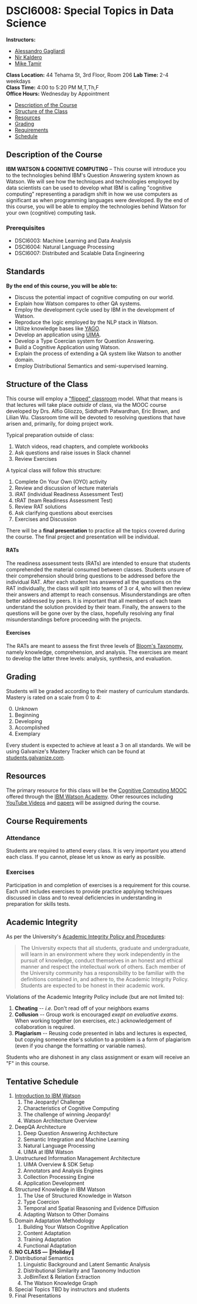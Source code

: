 DSCI6008: Special Topics in Data Science
===============================================================
**Instructors:**  
* [Alessandro Gagliardi](mailto:alessandro@galvanize.com)  
* [Nir Kaldero](mailto:nir@galvanize.com)  
* [Mike Tamir](mailto:mtamir@galvanize.com)  

**Class Location:** 44 Tehama St, 3rd Floor, Room 206
**Lab Time:** 2-4 weekdays  
**Class Time:** 4:00 to 5:20 PM M,T,Th,F  
**Office Hours:** Wednesday by Appointment    

- [Description of the Course](#description-of-the-course)
- [Structure of the Class](#structure-of-the-class)
- [Resources](#resources)
- [Grading](#grading)
- [Requirements](#course-requirements)
- [Schedule](#tentative-schedule)

Description of the Course
--------------------------------------------------------------  
**IBM WATSON & COGNITIVE COMPUTING** – This course will introduce you to the technologies behind IBM's Question Answering system known as Watson. We will see how the techniques and technologies employed by data scientists can be used to develop what IBM is calling "cognitive computing" representing a paradigm shift in how we use computers as significant as when programming languages were developed. By the end of this course, you will be able to employ the technologies behind Watson for your own (cognitive) computing task. 

### Prerequisites

* DSCI6003: Machine Learning and Data Analysis  
* DSCI6004: Natural Language Processing  
* DSCI6007: Distributed and Scalable Data Engineering  

Standards
--------------------------------------------------------------  
**By the end of this course, you will be able to:**

* Discuss the potential impact of cognitive computing on our world.
* Explain how Watson compares to other QA systems.
* Employ the development cycle used by IBM in the development of Watson.
* Reproduce the logic employed by the NLP stack in Watson.
* Utilize knowledge bases like [YAGO](http://www.mpi-inf.mpg.de/departments/databases-and-information-systems/research/yago-naga/yago/).
* Develop an application using [UIMA](https://uima.apache.org/).
* Develop a Type Coercian system for Question Answering.
* Build a Cognitive Application using Watson.
* Explain the process of extending a QA system like Watson to another domain.
* Employ Distributional Semantics and semi-supervised learning.

Structure of the Class
--------------------------------------------------------------  
This course will employ a ["flipped" classroom](http://en.wikipedia.org/wiki/Flipped_classroom) model. What that means is that lectures will take place *outside* of class, via the MOOC course developed by Drs. Alfio Gliozzo, Siddharth Patwardhan, Eric Brown, and Lilian Wu. Classroom time will be devoted to resolving questions that have arisen and, primarily, for doing project work. 

Typical preparation outside of class:
1. Watch videos, read chapters, and complete workbooks
2. Ask questions and raise issues in Slack channel
3. Review Exercises

A typical class will follow this structure:
1. Complete On Your Own (OYO) activity
2. Review and discussion of lecture materials
3. iRAT (individual Readiness Assessment Test)
4. tRAT (team Readiness Assessment Test)
5. Review RAT solutions
6. Ask clarifying questions about exercises
7. Exercises and Discussion

There will be a __final presentation__ to practice all the topics covered during the course. The final project and presentation will be individual.

#### RATs
The readiness assessment tests (RATs) are intended to ensure that students comprehended the material consumed between classes. Students unsure of their comprehension should bring questions to be addressed before the individual RAT. After each student has answered all the questions on the RAT individually, the class will split into teams of 3 or 4, who will then review their answers and attempt to reach consensus. Misunderstandings are often better addressed by peers. It is important that all members of each team understand the solution provided by their team. Finally, the answers to the questions will be gone over by the class, hopefully resolving any final misunderstandings before proceeding with the projects.

#### Exercises
The RATs are meant to assess the first three levels of [Bloom's Taxonomy](http://en.wikipedia.org/wiki/Bloom's_taxonomy#Cognitive), namely knowledge, comprehension, and analysis. The exercises are meant to develop the latter three levels: analysis, synthesis, and evaluation.

Grading
----------------------
Students will be graded according to their mastery of curriculum standards. Mastery is rated on a scale from 0 to 4:

0) Unknown <br>
1) Beginning <br>
2) Developing <br>
3) Accomplished <br>
4) Exemplary <br>

Every student is expected to achieve at least a 3 on all standards. We will be using Galvanize's Mastery Tracker which can be found at [students.galvanize.com](https://students.galvanize.com).

Resources
--------------------------------------------------------------  
The primary resource for this class will be the [Cognitive Computing MOOC](https://www-304.ibm.com/services/weblectures/dlv/protected/GateProt.wss?handler=LoginSSL&action=requestlogin&customer=watsonwww&offering=wtsn&curriculum=wtm1_cur&next_offering=wtm1) offered through the [IBM Watson Academy](https://www-304.ibm.com/services/weblectures/watsonacademy). Other resources including [YouTube Videos](https://www.youtube.com/playlist?list=PLT8KEDgXsE6R0prxxCEDLxxELbdKyE8qO) and [papers](http://researcher.watson.ibm.com/researcher/view_group_pubs.php?grp=2099) will be assigned during the course.

Course Requirements
--------------------------------------------------------------  
### Attendance
Students are required to attend every class. It is very important you attend each class. If you cannot, please let us know as early as possible. 

### Exercises  
Participation in and completion of exercises is a requirement for this course. Each unit includes exercises to provide practice applying techniques discussed in class and to reveal deficiencies in understanding in preparation for skills tests.  

## Academic Integrity
As per the University's [Academic Integrity Policy and Procedures](http://www.newhaven.edu/334887.pdf):
> The University expects that all students, graduate and undergraduate, will learn in an environment where they work independently in the pursuit of knowledge, conduct themselves in an honest and ethical manner and respect the intellectual work of others. Each member of the University community has a responsibility to be familiar with the definitions contained in, and adhere to, the Academic Integrity Policy. Students are expected to be honest in their academic work. 

Violations of the Academic Integrity Policy include (but are not limited to):

1. **Cheating** -- *i.e.* Don't read off of your neighbors exams
2. **Collusion** -- Group work is encouraged *exept on evaluative exams*. When working together (on exercises, *etc.*) acknowledgement of collaboration is required.
3. **Plagiarism** -- Reusing code presented in labs and lectures is expected, but copying someone else's solution to a problem is a form of plagiarism (even if you change the formatting or variable names).

Students who are dishonest in any class assignment or exam will receive an "F" in this course.

Tentative Schedule
--------------------------------------------------------------  
1. [Introduction to IBM Watson](week1/week1.md)
    1. The Jeopardy! Challenge
    2. Characteristics of Cognitive Computing
    3. The challenge of winning Jeopardy!
    4. Watson Architecture Overview
2. DeepQA Architecture
    1. Deep Question Answering Architecture
    2. Semantic Integration and Machine Learning
    3. Natural Language Processing
    4. UIMA at IBM Watson
3. Unstructured Information Management Architecture
    1. UIMA Overview & SDK Setup
    2. Annotators and Analysis Engines
    3. Collection Processing Engine
    4. Application Development
4. Structured Knowledge in IBM Watson
    1. The Use of Structured Knowledge in Watson
    2. Type Coercion
    3. Temporal and Spatial Reasoning and Evidence Diffusion
    4. Adapting Watson to Other Domains
5. Domain Adaptation Methodology
    1. Building Your Watson Cognitive Application
    2. Content Adaptation
    3. Training Adaptation
    4. Functional Adaptation
6. __NO CLASS —__ 🌽__Holiday__🌽
7. Distributional Semantics
    1. Linguistic Background and Latent Semantic Analysis
    2. Distributional Similarity and Taxonomy Induction
    3. JoBimText & Relation Extraction
    4. The Watson Knowledge Graph
8. Special Topics TBD by instructors and students
9. Final Presentations

